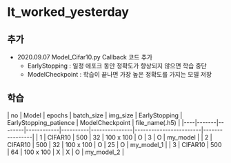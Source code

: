 # It_worked_yesterday

## 추가
* 2020.09.07 Model_Cifar10.py Callback 코드 추가
  * EarlyStopping : 일정 에포크 동안 정확도가 향상되지 않으면 학습 중단
  * ModelCheckpoint : 학습이 끝나면 가장 높은 정확도를 가지는 모델 저장

## 학습
| no | Model | epochs | batch_size | img_size | EarlyStopping | EarlyStopping_patience | ModelCheckpoint | file_name(.h5) |
|----|-------|--------|------------|----------|---------------|------------------------|----------------|
| 1 | CIFAR10 | 500 | 32 | 100 x 100 | O | 3 | O | my_model |
| 2 | CIFAR10 | 500 | 32 | 100 x 100 | O | 25 | O | my_model_1 |
| 3 | CIFAR10 | 500 | 64 | 100 x 100 | X | X | O | my_model_2 |
